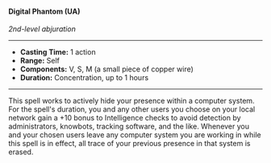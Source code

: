 #### Digital Phantom (UA)
*2nd-level abjuration*
___
- **Casting Time:** 1 action
- **Range:** Self
- **Components:** V, S, M (a small piece of copper wire)
- **Duration:** Concentration, up to 1 hours
___
This spell works to actively hide your presence within a computer system. For the spell's duration, you and any other users you choose on your local network gain a +10 bonus to Intelligence checks to avoid detection by administrators, knowbots, tracking software, and the like. Whenever you and your chosen users leave any computer system you are working in while this spell is in effect, all trace of your previous presence in that system is erased.